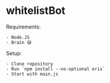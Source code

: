 # whitelistBot

Requirements:

    - Node.JS
    - Brain 😅


Setup:

    - Clone repository
    - Run `npm install --no-optional eris`
    - Start with main.js